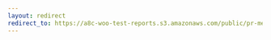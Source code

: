 ```yaml
---
layout: redirect
redirect_to: https://a8c-woo-test-reports.s3.amazonaws.com/public/pr-merge/41790/api/index.html
---
```

